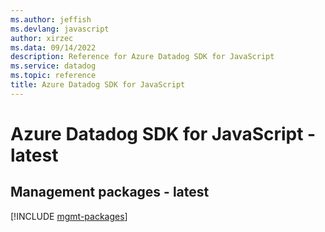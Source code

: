 ```yaml
---
ms.author: jeffish
ms.devlang: javascript
author: xirzec
ms.data: 09/14/2022
description: Reference for Azure Datadog SDK for JavaScript
ms.service: datadog
ms.topic: reference
title: Azure Datadog SDK for JavaScript
---
```

# Azure Datadog SDK for JavaScript - latest

## Management packages - latest
[!INCLUDE [mgmt-packages](datadog-mgmt-index.md)]